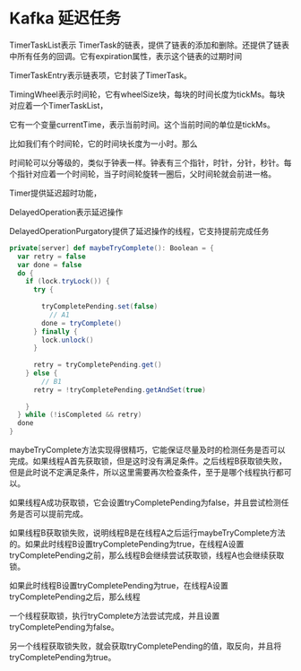 # Kafka 延迟任务 #



TimerTaskList表示 TimerTask的链表，提供了链表的添加和删除。还提供了链表中所有任务的回调。它有expiration属性，表示这个链表的过期时间

TimerTaskEntry表示链表项，它封装了TimerTask。

TimingWheel表示时间轮，它有wheelSize块，每块的时间长度为tickMs。每块对应着一个TimerTaskList，

它有一个变量currentTime，表示当前时间。这个当前时间的单位是tickMs。



比如我们有个时间轮，它的时间块长度为一小时。那么



时间轮可以分等级的，类似于钟表一样。钟表有三个指针，时针，分针，秒针。每个指针对应着一个时间轮，当子时间轮旋转一圈后，父时间轮就会前进一格。







Timer提供延迟超时功能，



DelayedOperation表示延迟操作

DelayedOperationPurgatory提供了延迟操作的线程，它支持提前完成任务



```scala
private[server] def maybeTryComplete(): Boolean = {
  var retry = false
  var done = false
  do {
    if (lock.tryLock()) {
      try {
        
        tryCompletePending.set(false)
          // A1
        done = tryComplete()
      } finally {
        lock.unlock()
      }
      
      retry = tryCompletePending.get()
    } else {
        // B1
      retry = !tryCompletePending.getAndSet(true)
      
    }
  } while (!isCompleted && retry)
  done
}
```



maybeTryComplete方法实现得很精巧，它能保证尽量及时的检测任务是否可以完成。如果线程A首先获取锁，但是这时没有满足条件。之后线程B获取锁失败，但是此时说不定满足条件，所以这里需要再次检查条件，至于是哪个线程执行都可以。

如果线程A成功获取锁，它会设置tryCompletePending为false，并且尝试检测任务是否可以提前完成。

如果线程B获取锁失败，说明线程B是在线程A之后运行maybeTryComplete方法的。如果此时线程B设置tryCompletePending为true，在线程A设置tryCompletePending之前，那么线程B会继续尝试获取锁，线程A也会继续获取锁。

如果此时线程B设置tryCompletePending为true，在线程A设置tryCompletePending之后，那么线程



一个线程获取锁，执行tryComplete方法尝试完成，并且设置tryCompletePending为false。

另一个线程获取锁失败，就会获取tryCompletePending的值，取反向，并且将tryCompletePending为true。